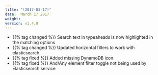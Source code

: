 ```yaml
---
title: "(2017-03-17)"
date:  March 17 2017
weight:
version: v1.4.0
---
```

- {{% tag changed %}} Search text in typeaheads is now highlighted in the matching options
- {{% tag changed %}} Updated horizontal filters to work with elasticsearch
- {{% tag fixed %}} Added missing DynamoDB icon
- {{% tag fixed %}} And/Any element filter toggle not being used by Elasticsearch service
